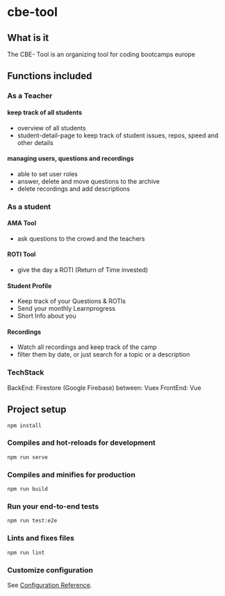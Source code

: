 # cbe-tool

## What is it 

The CBE- Tool is an organizing tool for coding bootcamps europe 

## Functions included

### As a Teacher
#### keep track of all students
- overview of all students
- student-detail-page to keep track of student issues, repos, speed and other details
#### managing users, questions and recordings
- able to set user roles
- answer, delete and move questions to the archive
- delete recordings and add descriptions

### As a student
#### AMA Tool
- ask questions to the crowd and the teachers
#### ROTI Tool
- give the day a ROTI (Return of Time invested)
#### Student Profile
- Keep track of your Questions & ROTIs
- Send your monthly Learnprogress
- Short Info about you
#### Recordings
- Watch all recordings and keep track of the camp
- filter them by date, or just search for a topic or a description

### TechStack
BackEnd: Firestore (Google Firebase) 
between: Vuex
FrontEnd: Vue

## Project setup
```
npm install
```

### Compiles and hot-reloads for development
```
npm run serve
```

### Compiles and minifies for production
```
npm run build
```

### Run your end-to-end tests
```
npm run test:e2e
```

### Lints and fixes files
```
npm run lint
```

### Customize configuration
See [Configuration Reference](https://cli.vuejs.org/config/).
